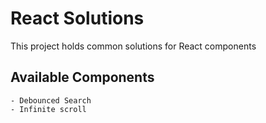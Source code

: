 # React Solutions

This project holds common solutions for React components

## Available Components
    - Debounced Search
    - Infinite scroll